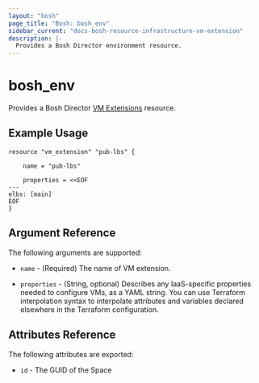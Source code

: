 ```yaml
---
layout: "bosh"
page_title: "Bosh: bosh_env"
sidebar_current: "docs-bosh-resource-infrastructure-vm-extension"
description: |-
  Provides a Bosh Director environment resource.
---
```


# bosh\_env

Provides a Bosh Director [VM Extensions](https://bosh.io/docs/cloud-config.html#vm-extensions) resource. 

## Example Usage

```
resource "vm_extension" "pub-lbs" {
    
    name = "pub-lbs"

    properties = <<EOF
---
elbs: [main]
EOF
}
```

## Argument Reference

The following arguments are supported:

* `name` - (Required) The name of VM extension.

* `properties` - (String, optional) Describes any IaaS-specific properties needed to configure VMs, as a YAML string. You can use Terraform interpolation syntax to interpolate attributes and variables declared elsewhere in the Terraform configuration. 

## Attributes Reference

The following attributes are exported:

* `id` - The GUID of the Space